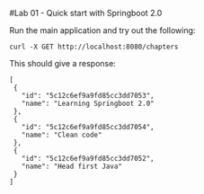 #Lab 01 - Quick start with Springboot 2.0

Run the main application and try out the following:

```curl -X GET http://localhost:8080/chapters```

This should give a response:

```
[
 {
   "id": "5c12c6ef9a9fd85cc3dd7053",
   "name": "Learning Springboot 2.0"
 },
 {
   "id": "5c12c6ef9a9fd85cc3dd7054",
   "name": "Clean code"
 },
 {
   "id": "5c12c6ef9a9fd85cc3dd7052",
   "name": "Head first Java"
 }
]
   ```
